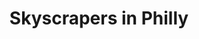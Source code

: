 ---
pid: ch140
title: Skyscrapers in Philly
location_transcription: 19th+Market Blue Cross Blue Shield
coordinates: "[-75.165244425868, 39.952615586327]"
zipcode: 
gen_neighborhood: 
neighborhood: 
outside_phl: 
age: '67'
age_range: 60-69
instagram: 
image_file_name: ch_140.jpg
proposal_transcription: |-
  West of City Hall
  all monuments
  all the mirrors stick together to create such

  A monument to the steel workers and construction crews that built this city
topic: Class Structure,Industrial
topic_summary: 0, 0
type: Building
keywords_other: workers, construction, working class, mirrors
credit: 
image_labels: 
twitter: 
facebook: 
permalink: "/monuments/ch140/"
layout: item-page
---
